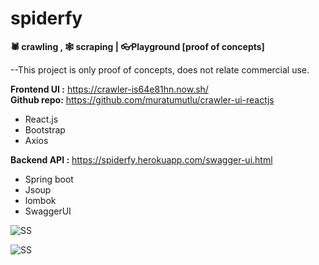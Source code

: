 # spiderfy
**🕷 crawling , 🕸 scraping | 👓Playground [proof of concepts]**

--This project is only proof of concepts, does not relate commercial use.

**Frontend UI :** https://crawler-is64e81hn.now.sh/  
**Github repo:** https://github.com/muratumutlu/crawler-ui-reactjs 
- React.js
- Bootstrap
- Axios

**Backend API :** https://spiderfy.herokuapp.com/swagger-ui.html
- Spring boot
- Jsoup 
- lombok 
- SwaggerUI

![SS](https://github.com/fatihyildizli/spiderfy/blob/master/ss.PNG)

![SS](https://github.com/fatihyildizli/spiderfy/blob/master/ss2.PNG)


